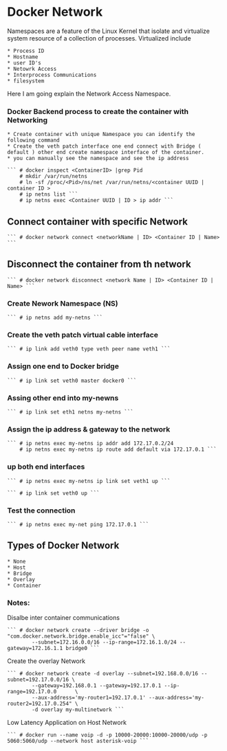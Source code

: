 # Docker Network 

Namespaces are a feature of the Linux Kernel that isolate and virtualize system resource of a collection of processes. Virtualized include 

	* Process ID
	* Hostname
	* user ID's
	* Netowrk Access
	* Interprocess Communications
	* filesystem
 
 Here I am going explain the Network Access Namespace.

### Docker Backend process to create the container with Networking

	* Create container with unique Namespace you can identify the following command
	* Create the veth patch interface one end connect with Bridge ( default ) other end create namespace interface of the container.
	* you can manually see the namespace and see the ip address 

	``` # docker inspect <ContainerID> |grep Pid
	    # mkdir /var/run/netns
	    # ln -sf /proc/<Pid>/ns/net /var/run/netns/<container UUID | container ID >
	    # ip netns list ```
	    # ip netns exec <Container UUID | ID > ip addr ```

## Connect container with specific Network 

	``` # docker network connect <networkName | ID> <Container ID | Name> ```

## Disconnect the container from th network

	``` # docker network disconnect <network Name | ID> <Container ID | Name> ```

### Create Nework Namespace (NS)

	``` # ip netns add my-netns ```

### Create the veth patch virtual cable interface 
	
	``` # ip link add veth0 type veth peer name veth1 ```

### Assign one end to Docker bridge 
	
	``` # ip link set veth0 master docker0 ```

### Assing other end into my-newns 

	``` # ip link set eth1 netns my-netns ```

### Assign the ip address & gateway to the network 

	``` # ip netns exec my-netns ip addr add 172.17.0.2/24
	    # ip netns exec my-netns ip route add default via 172.17.0.1 ```
	
### up both end interfaces
	   
	``` # ip netns exec my-netns ip link set veth1 up ```

	``` # ip link set veth0 up ```

### Test the connection 

	``` # ip netns exec my-net ping 172.17.0.1 ``` 


## Types of Docker Network
	
	* None
	* Host
	* Bridge
	* Overlay
	* Container

### Notes:

 Disalbe inter container communications

	``` # docker network create --driver bridge -o "com.docker.network.bridge.enable_icc"="false" \
			--subnet=172.16.0.0/16 --ip-range=172.16.1.0/24 --gateway=172.16.1.1 bridge0 ```

 Create the overlay Network

	``` # docker network create -d overlay --subnet=192.168.0.0/16 --subnet=192.17.0.0/16 \
			--gateway=192.168.0.1 --gateway=192.17.0.1 --ip-range=192.17.0.0      \
			--aux-address='my-router1=192.17.0.1' --aux-address='my-router2=192.17.0.254" \
			-d overlay my-multinetwork ```

 Low Latency Application on Host Network 

	``` # docker run --name voip -d -p 10000-20000:10000-20000/udp -p 5060:5060/udp --network host asterisk-voip ```
